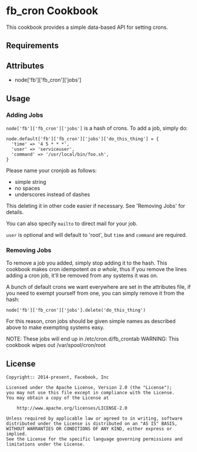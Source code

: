 fb_cron Cookbook
====================
This cookbook provides a simple data-based API for setting crons.

Requirements
------------

Attributes
----------
* node['fb']['fb_cron']['jobs']

Usage
-----
### Adding Jobs
`node['fb']['fb_cron']['jobs']` is a hash of crons. To add a job, simply do:

    node.default['fb']['fb_cron']['jobs']['do_this_thing'] = {
      'time' => '4 5 * * *',
      'user' => 'serviceuser',
      'command' => '/usr/local/bin/foo.sh',
    }

Please name your cronjob as follows:
* simple string
* no spaces
* underscores instead of dashes

This deleting it in other code easier if necessary. See 'Removing Jobs' for
details.

You can also specify `mailto` to direct mail for your job.

`user` is optional and will default to 'root', but `time` and `command`
are required.

### Removing Jobs
To remove a job you added, simply stop adding it to the hash.  This cookbook
makes cron idempotent *as a whole*, thus if you remove the lines adding a cron
job, it'll be removed from any systems it was on.

A bunch of default crons we want everywhere are set in the attributes file, if
you need to exempt yourself from one, you can simply remove it from the hash:

    node['fb']['fb_cron']['jobs'].delete('do_this_thing')

For this reason, cron jobs should be given simple names as described above
to make exempting systems easy.

NOTE: These jobs will end up in /etc/cron.d/fb_crontab
WARNING: This cookbook wipes out /var/spool/cron/root

License
-------
```text
Copyright:: 2014-present, Facebook, Inc

Licensed under the Apache License, Version 2.0 (the "License");
you may not use this file except in compliance with the License.
You may obtain a copy of the License at

    http://www.apache.org/licenses/LICENSE-2.0

Unless required by applicable law or agreed to in writing, software
distributed under the License is distributed on an "AS IS" BASIS,
WITHOUT WARRANTIES OR CONDITIONS OF ANY KIND, either express or implied.
See the License for the specific language governing permissions and
limitations under the License.
```
